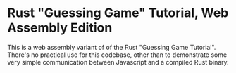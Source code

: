# Rust "Guessing Game" Tutorial, Web Assembly Edition
This is a web assembly variant of of the Rust "Guessing Game Tutorial". There's no practical use for this codebase, other than to demonstrate some very simple communication between Javascript and a compiled Rust binary.
